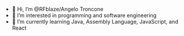 - 👋 Hi, I’m @RFblaze/Angelo Troncone
- 👀 I’m interested in programming and software engineering
- 🌱 I’m currently learning Java, Assembly Language, JavaScript, and React

<!---
RFblaze/RFblaze is a ✨ special ✨ repository because its `README.md` (this file) appears on your GitHub profile.
You can click the Preview link to take a look at your changes.
--->
